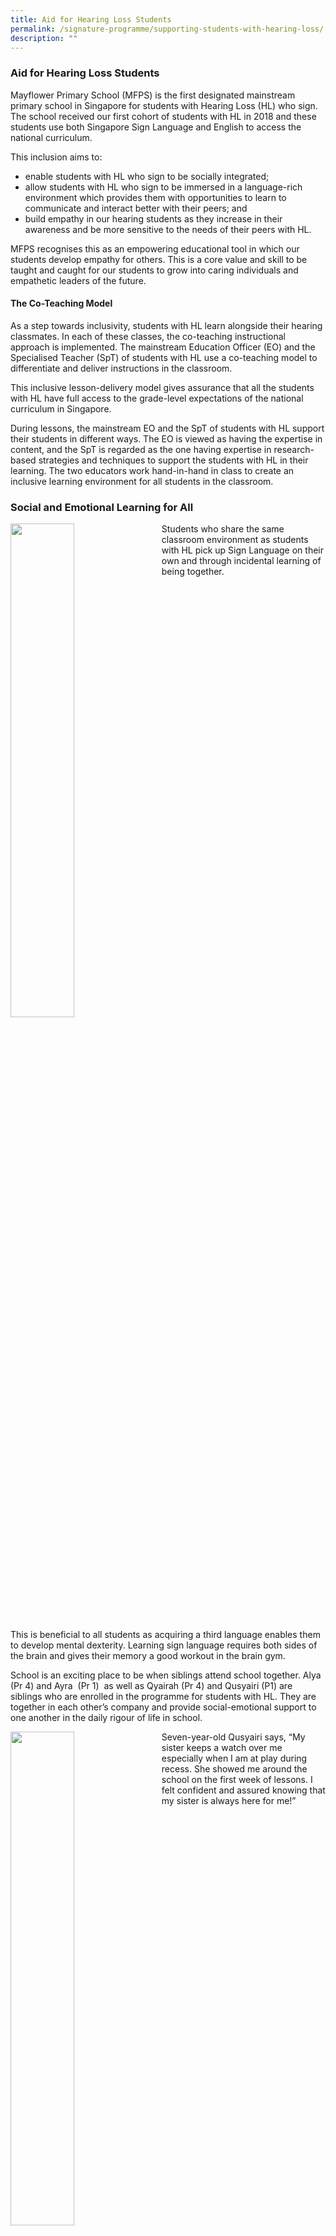```yaml
---
title: Aid for Hearing Loss Students
permalink: /signature-programme/supporting-students-with-hearing-loss/
description: ""
---
```

### **Aid for Hearing Loss Students**
Mayflower Primary School (MFPS) is the first designated mainstream primary school in Singapore for students with Hearing Loss (HL) who sign. The school received our first cohort of students with HL in 2018 and these students use both Singapore Sign Language and English to access the national curriculum.

This inclusion aims to:
* enable students with HL who sign to be socially integrated; 
* allow students with HL who sign to be immersed in a language-rich environment which provides them with opportunities to learn to communicate and interact better with their peers; and 
* build empathy in our hearing students as they increase in their awareness and be more sensitive to the needs of their peers with HL.

MFPS recognises this as an empowering educational tool in which our students develop empathy for others. This is a core value and skill to be taught and caught for our students to grow into caring individuals and empathetic leaders of the future.

#### **The Co-Teaching Model**
As a step towards inclusivity, students with HL learn alongside their hearing classmates. In each of these classes, the co-teaching instructional approach is implemented. The mainstream Education Officer (EO) and the Specialised Teacher (SpT) of students with HL use a co-teaching model to differentiate and deliver instructions in the classroom.

This inclusive lesson-delivery model gives assurance that all the students with HL have full access to the grade-level expectations of the national curriculum in Singapore.

During lessons, the mainstream EO and the SpT of students with HL support their students in different ways. The EO is viewed as having the expertise in content, and the SpT is regarded as the one having expertise in research-based strategies and techniques to support the students with HL in their learning. The two educators work hand-in-hand in class to create an inclusive learning environment for all students in the classroom.

### **Social and Emotional Learning for All**

<img src="/images/aid1.jpg" style="width:45%;margin-right:15px;" align = "left">
Students who share the same classroom environment as students with HL pick up Sign Language on their own and through incidental learning of being together.

<br clear="left">

This is beneficial to all students as acquiring a third language enables them to develop mental dexterity. Learning sign language requires both sides of the brain and gives their memory a good workout in the brain gym.

School is an exciting place to be when siblings attend school together. Alya (Pr 4) and Ayra  (Pr 1)  as well as Qyairah (Pr 4) and Qusyairi (P1) are siblings who are enrolled in the programme for students with HL. They are together in each other’s company and provide social-emotional support to one another in the daily rigour of life in school.

<img src="/images/aid2.jpg" style="width:45%;margin-right:15px;" align = "left">
Seven-year-old Qusyairi says, “My sister keeps a watch over me especially when I am at play during recess. She showed me around the school on the first week of lessons. I felt confident and assured knowing that my sister is always here for
me!”

<br clear="left">

Ten-year-old Alya has a younger sister in Primary One too. She is proud to have her sister joining her in school.

Alya adds,” I make sure that my sister does not go astray or lose focus from studies. Just like me, she will work hard to make our parents proud that we are in a mainstream school. We have made many friends in school and will continue to share and care for everyone in the community in Mayflower Primary School.”

#### **Support for Students with HL**
As students with hearing loss acquire the necessary skills in language and literacy, social and behavioural management in a mainstream school, MFPS provides different structures and programmes to support them.

##### **Individualised Education Plan**
For each of the student with hearing loss, MFPS charts an Individualised Education Plan (IEP) for them to support their learning in school as well as at home. The teachers managing the student follow the recommendations in the IEP and conduct periodic reviews on the student’s learning progress and refine the intervention plans accordingly.

##### **Facilitated play with Hearing Students**
Children learn different social behaviour norms as they interact with one another and the best way to learn these norms is through play. In MFPS, facilitated play is done once a week during recess to educate both hearing students and students with HL how each other communicates – the challenges that the students with hearing loss would face when interacting within a hearing community and how their hearing peers can better communicate with them. At the same time, the students with hearing loss can also be more attuned to how their hearing peers communicate.

##### **Buddy System**
If needed, each student with HL will be paired with hearing buddies to assist him / her in the course of the day’s activities. These buddies are active contributors who step forward when the school calls for volunteers, living up to the school’s motto of “Service Before Self”. These buddies undergo training to learn simple sign language. When reaching out to a fellow Mayflower student in school, these buddies will be empowered learners who are able to communicate amongst friends with HL using sign language.

##### **Bonding Session for Students with HL**
As part of MFPS effort in touching the hearts of our students, we organise termly bonding sessions for the students with HL. These sessions aim to provide an avenue for our students to learn from the adults in the deaf community and be inspired to be the best that they can be, despite the challenges they face. These sessions also include activities that students with HL in different levels can take part and interact with one another.

##### **Infrastructural Support**
There are school-wide infrastructural provisions to ensure accessibility and safety of the students with HL. The school will be fitted with accommodations such as visual ‘announcement’ systems, visual door ‘bells’ and visual ‘alarms’ in the common school areas and classrooms. As the school is undergoing PERI upgrading and is operating from a holding site, these provisions will be made available when the school returns to the original site in 2022. Meanwhile, teachers, classmates and buddies stand united and keep a lookout for their classmates with HL. In addition, our canteen vendors have also implemented a visual-cue card system and use a ‘select-and-point’ ordering process to facilitate a more inclusive environment for all.

##### **Speech and Language Therapy and Audiological support for Students with HL**
Our students with hearing loss have access to Speech and Language Therapy support in school to develop their communication and language skills as they could have residual hearing. As our students use hearing devices, an educational audiologist in MFPS is available to supplement the support the students have in their learning in the mainstream school.
![](/images/aid3.jpg)

#### **Mayflower in the News**

<img src="/images/aid4.jpg" style="width:75%">

#### **Teaching Music Lessons**

<img src="/images/aid5.png" style="width:75%">

#### **Videos**

1\. **Designated Mainstream Primary School For Students with Hearing Loss who Sign - Introduction**  

*   [https://youtu.be/OqEHAcWGeG0](https://youtu.be/OqEHAcWGeG0)

2.  **Parents' Voices - Interview with Parents of Students with Hearing Loss**  

*   [https://youtu.be/v2vSrDARBpU](https://youtu.be/v2vSrDARBpU)

#### **Storytelling in conjunction with the International Week of the Deaf (IWD) 2020**

The students of Mayflower Primary School tell us the story of a quick-witted mouse as he travels through the deep dark woods and meets predators - the most dangerous of all, the Gruffalo!

<img src="/images/aid6.png" style="width:75%">

#### **Mayflower Primary pays tribute to the Nation**
In 2020 when Singapore celebrated her first virtual National Day, Mayflower Primary School also participated in a virtual choir montage by SADeaf, featuring our staff and students where they signed to the lyrics to our favourite song “Home”.

<img src="/images/aid7.jpg" style="width:75%">

#### **Enrolment process**
##### **How can I enroll my child with moderate to profound hearing loss in Mayflower Primary School?**
To ensure that the specialised supports at MFPS will meet the learning needs of the students with HL, parents would still be required to seek a consultation with KKH or NUH on their child’s suitability for the support. Parents should bring along all relevant medical/professional reports from your child’s previous assessments. Parents should, however, be prepared for further evaluation or re-evaluation of their child by KKH or NUH to ensure that the child’s learning needs can be met in MFPS.

##### **What if my child is currently seeing a doctor/therapist who is not at KKH or NUH?**
A referral from KKH’s Department of Child Development (DCD) or NUH’s Child Development Unit (CDU) is required. MOE has worked with KKH and NUH to provide educational placement advice to parents of children with hearing loss. If, however, the child is not currently or actively being seen at KKH or NUH, parents will still need to obtain a referral from KKH or NUH. As the referral process may require an evaluation to determine the child’s suitability for specialised supports at MFPS, parents are advised to take this step early, preferably when the child is in K1, to allow sufficient time for the evaluation. Parents can access the developmental services at KKH or NUH by obtaining a referral from any polyclinic/family doctor / GP, or by calling KKH or NUH directly.

##### **Would it be possible for me to register my child with hearing loss who signs directly into MFPS and receive the specialised supports offered?**
To ensure that the specialised supports at MFPS will meet the learning needs of the students with HL, parents are required to obtain a referral from KKH’s Department of Child Development (CDC) or NUH’s Child Development Unit (CDU) to ensure that the child’s learning needs can be met in MFPS. Parents are advised to take this step early, preferably when the child is in K1, to allow sufficient time for the evaluation.

##### **What if my private doctor has assessed my child with hearing loss to be suitable to receive the specialised supports at MFPS?**
To ensure that the specialised supports at MFPS will meet the learning needs of the students with HL, parents would still be required to seek a consultation with KKH or NUH on their child’s suitability for the support. Parents should bring along all relevant medical/professional reports from their child’s previous assessment. Parents should, however, be prepared for further evaluation or re-evaluation of their child by KKH or NUH to ensure that the child’s learning needs can be met in MFPS.

##### **Do I need to participate in the P1 registration?**
If the application is successful, your child will be directly enrolled into MFPS. Parents then need not participate in the MOE P1 registration exercise.

##### **When will I know the outcome of the application?**<br>
Parents will be notified of the outcome of their application by 31 May each year, for admission to P1 in MFPS in the following year.